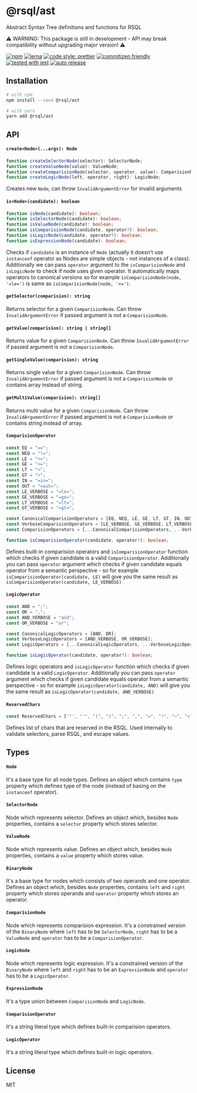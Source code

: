 # @rsql/ast

Abstract Syntax Tree definitions and functions for RSQL

⚠️ WARNING: This package is still in development - API may break compatibility without upgrading major version! ⚠️

[![npm](https://img.shields.io/npm/v/@rsql/ast)](https://www.npmjs.com/package/@rsql/ast)
[![lerna](https://img.shields.io/badge/maintained%20with-lerna-cc00ff.svg)](https://lerna.js.org/)
[![code style: prettier](https://img.shields.io/badge/code_style-prettier-ff69b4.svg)](https://github.com/prettier/prettier)
[![commitizen friendly](https://img.shields.io/badge/commitizen-friendly-brightgreen.svg)](http://commitizen.github.io/cz-cli/)
[![tested with jest](https://img.shields.io/badge/tested_with-jest-99424f.svg)](https://github.com/facebook/jest)
[![auto release](https://img.shields.io/badge/release-auto.svg?colorA=888888&colorB=9B065A&label=auto)](https://github.com/intuit/auto)

## Installation

```sh
# with npm
npm install --save @rsql/ast

# with yarn
yarn add @rsql/ast
```

## API

#### `create<Node>(...args): Node`

```typescript
function createSelectorNode(selector): SelectorNode;
function createValueNode(value): ValueNode;
function createComparisionNode(selector, operator, value): ComparisionNode;
function createLogicNode(left, operator, right): LogicNode;
```

Creates new `Node`, can throw `InvalidArgumentError` for invalid arguments

#### `is<Node>(candidate): boolean`

```typescript
function isNode(candidate): boolean;
function isSelectorNode(candidate): boolean;
function isValueNode(candidate): boolean;
function isComparisionNode(candidate, operator?): boolean;
function isLogicNode(candidate, operator?): boolean;
function isExpressionNode(candidate): boolean;
```

Checks if `candidate` is an instance of `Node`
(actually it doesn't use `instanceof` operator as Nodes are simple objects - not instances of a class).
Additionally we can pass `operator` argument to the `isComparisionNode`
and `isLogicNode` to check if node uses given operator. It automatically maps operators to canonical
versions so for example `isComparisionNode(node, '=le=')` is same as `isComparisionNode(node, '<=')`.

#### `getSelector(comparision): string`

Returns selector for a given `ComparisionNode`.
Can throw `InvalidArgumentError` if passed argument is not a `ComparisionNode`.

#### `getValue(comparision): string | string[]`

Returns value for a given `ComparisionNode`.
Can throw `InvalidArgumentError` if passed argument is not a `ComparisionNode`.

#### `getSingleValue(comparision): string`

Returns single value for a given `ComparisionNode`.
Can throw `InvalidArgumentError` if passed argument is not a `ComparisionNode` or
contains array instead of string.

#### `getMultiValue(comparision): string[]`

Returns multi value for a given `ComparisionNode`.
Can throw `InvalidArgumentError` if passed argument is not a `ComparisionNode` or
contains string instead of array.

#### `ComparisionOperator`

```typescript
const EQ = "==";
const NEQ = "!=";
const LE = "<=";
const GE = ">=";
const LT = "<";
const GT = ">";
const IN = "=in=";
const OUT = "=out=";
const LE_VERBOSE = "=le=";
const GE_VERBOSE = "=ge=";
const LT_VERBOSE = "=lt=";
const GT_VERBOSE = "=gt=";

const CanonicalComparisionOperators = [EQ, NEQ, LE, GE, LT, GT, IN, OUT];
const VerboseComparisionOperators = [LE_VERBOSE, GE_VERBOSE, LT_VERBOSE, GT_VERBOSE];
const ComparisionOperators = [...CanonicalComparisionOperators, ...VerboseComparisionOperators];

function isComparisionOperator(candidate, operator?): boolean;
```

Defines built-in comparision operators and `isComparisionOperator` function which checks if given candidate
is a valid `ComparisionOperator`. Additionally you can pass `operator` argument which checks if
given candidate equals operator from a semantic perspective - so for example
`isComparisionOperator(candidate, LE)` will give you the same result as `isComparisionOperator(candidate, LE_VERBOSE)`

#### `LogicOperator`

```typescript
const AND = ";";
const OR = ",";
const AND_VERBOSE = "and";
const OR_VERBOSE = "or";

const CanonicalLogicOperators = [AND, OR];
const VerboseLogicOperators = [AND_VERBOSE, OR_VERBOSE];
const LogicOperators = [...CanonicalLogicOperators, ...VerboseLogicOperators];

function isLogicOperator(candidate, operator?): boolean;
```

Defines logic operators and `isLogicOperator` function which checks if given candidate
is a valid `LogicOperator`. Additionally you can pass `operator` argument which checks if
given candidate equals operator from a semantic perspective - so for example
`isLogicOperator(candidate, AND)` will give you the same result as `isLogicOperator(candidate, AND_VERBOSE)`

#### `ReservedChars`

```typescript
const ReservedChars = ['"', "'", "(", ")", ";", ",", "=", "!", "~", "<", ">", " ", "\n", "\t", "\r"];
```

Defines list of chars that are reserved in the RSQL.
Used internally to validate selectors, parse RSQL, and escape values.

## Types

#### `Node`

It's a base type for all node types. Defines an object which contains `type` property which defines
type of the node (instead of basing on the `instanceof` operator).

#### `SelectorNode`

Node which represents selector. Defines an object which, besides `Node` properties, contains
a `selector` property which stores selector.

#### `ValueNode`

Node which represents value. Defines an object which, besides `Node` properties, contains
a `value` property which stores value.

#### `BinaryNode`

It's a base type for nodes which consists of two operands and one operator.
Defines an object which, besides `Node` properties, contains `left` and `right` property which
stores operands and `operator` property which stores an operator.

#### `ComparisionNode`

Node which represents comparision expression. It's a constrained version of the `BinaryNode` where
`left` has to be `SelectorNode`, `right` has to be a `ValueNode` and `operator` has to be a
`ComparisionOperator`.

#### `LogicNode`

Node which represents logic expression. It's a constrained version of the `BinaryNode` where
`left` and `right` has to be an `ExpressionNode` and `operator` has to be a `LogicOperator`.

#### `ExpressionNode`

It's a type union between `ComparisionNode` and `LogicNode`.

#### `ComparisionOperator`

It's a string literal type which defines built-in comparision operators.

#### `LogicOperator`

It's a string literal type which defines built-in logic operators.

## License

MIT

